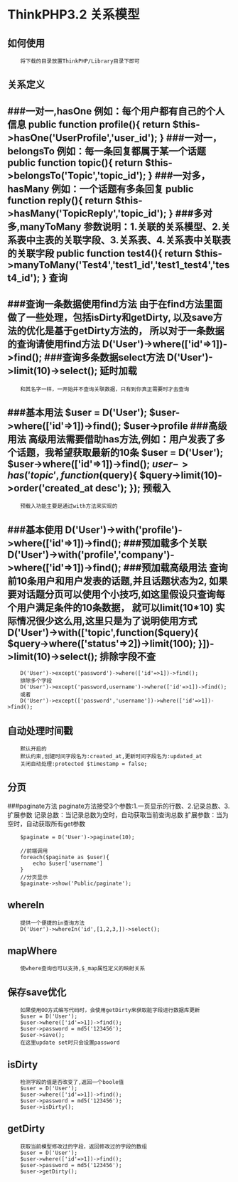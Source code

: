 ThinkPHP3.2 关系模型
================================
如何使用
----------------------------------------
        将下载的目录放置ThinkPHP/Library目录下即可
关系定义
---------------------------------
###一对一,hasOne
        例如：每个用户都有自己的个人信息
        public function profile(){
            return $this->hasOne('UserProfile','user_id');
        }
###一对一，belongsTo
        例如：每一条回复都属于某一个话题
        public function topic(){
            return $this->belongsTo('Topic','topic_id');
        }
###一对多，hasMany
        例如：一个话题有多条回复
        public function reply(){
            return $this->hasMany('TopicReply','topic_id');
        }
###多对多,manyToMany
        参数说明：1.关联的关系模型、2.关系表中主表的关联字段、3.关系表、4.关系表中关联表的关联字段
        public function test4(){
            return $this->manyToMany('Test4','test1_id','test1_test4','test4_id');
        }
查询
--------------------------------------------------------
###查询一条数据使用find方法
        由于在find方法里面做了一些处理，包括isDirty和getDirty,
        以及save方法的优化是基于getDirty方法的，
        所以对于一条数据的查询请使用find方法
        D('User')->where(['id'=>1])->find();
###查询多条数据select方法
        D('User')->limit(10)->select();
延时加载
-----------------------------------------------
        和其名字一样，一开始并不查询关联数据，只有到你真正需要时才去查询
###基本用法
        $user = D('User');
        $user->where(['id'=>1])->find();
        $user->profile
###高级用法
        高级用法需要借助has方法,例如：用户发表了多个话题，我希望获取最新的10条
        $user = D('User');
        $user->where(['id'=>1])->find();
        $user->has('topic',function($query){
            $query->limit(10)->order('created_at desc');
        });
预载入
-------------------------------------------------
        预载入功能主要是通过with方法来实现的
###基本使用
        D('User')->with('profile')->where(['id'=>1])->find();
###预加载多个关联
        D('User')->with('profile','company')->where(['id'=>1])->find();
###预加载高级用法
        查询前10条用户和用户发表的话题,并且话题状态为2,
        如果要对话题分页可以使用个小技巧,如这里假设只查询每个用户满足条件的10条数据，
        就可以limit(10*10)
        实际情况很少这么用,这里只是为了说明使用方式
        D('User')->with(['topic',function($query){
            $query->where(['status'=>2])->limit(100);
        }])->limit(10)->select();
排除字段不查
-----------------------------------------------
        D('User')->except('password')->where(['id'=>1])->find();
        排除多个字段
        D('User')->except('password,username')->where(['id'=>1])->find();
        或者
        D('User')->except(['password','username'])->where(['id'=>1])->find();
自动处理时间戳
--------------------------------------------------
        默认开启的
        默认约束,创建时间字段名为:created_at,更新时间字段名为:updated_at
        关闭自动处理:protected $timestamp = false;
分页
--------------------------------------------------
###paginate方法
        paginate方法接受3个参数:1.一页显示的行数、2.记录总数、3.扩展参数
        记录总数：当记录总数为空时，自动获取当前查询总数
        扩展参数：当为空时，自动获取所有get参数

        $paginate = D('User')->paginate(10);

        //前端调用
        foreach($paginate as $user){
            echo $user['username']
        }
        //分页显示
        $paginate->show('Public/paginate');
whereIn
-----------------------------------------------------
        提供一个便捷的in查询方法
        D('User')->whereIn('id',[1,2,3,])->select();
mapWhere
-----------------------------------------------------
        使where查询也可以支持,$_map属性定义的映射关系
保存save优化
-----------------------------------------------------
        如果使用OO方式编写代码时，会使用getDirty来获取脏字段进行数据库更新
        $user = D('User');
        $user->where(['id'=>1])->find();
        $user->password = md5('123456');
        $user->save();
        在这里update set时只会设置password
isDirty
---------------------------------------------------------
        检测字段的值是否改变了,返回一个boole值
        $user = D('User');
        $user->where(['id'=>1])->find();
        $user->password = md5('123456');
        $user->isDirty();
getDirty
----------------------------------------------------------
        获取当前模型修改过的字段，返回修改过的字段的数组
        $user = D('User');
        $user->where(['id'=>1])->find();
        $user->password = md5('123456');
        $user->getDirty();




